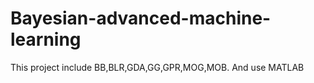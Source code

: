 # Bayesian-advanced-machine-learning
 This project include BB,BLR,GDA,GG,GPR,MOG,MOB. And use MATLAB
